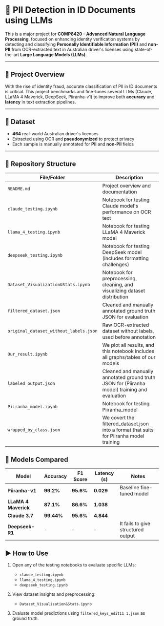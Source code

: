 # 🔐 PII Detection in ID Documents using LLMs

This is a major project for **COMP8420 – Advanced Natural Language Processing**, focused on enhancing identity verification systems by detecting and classifying **Personally Identifiable Information (PII)** and **non-PII** from OCR-extracted text in Australian driver's licenses using state-of-the-art **Large Language Models (LLMs)**.

---

## 🚀 Project Overview

With the rise of identity fraud, accurate classification of PII in ID documents is critical. This project benchmarks and fine-tunes several LLMs (Claude, LLaMA 4 Maverick, DeepSeek, Piiranha-v1) to improve both **accuracy** and **latency** in text extraction pipelines.

---

## 📁 Dataset

- **464** real-world Australian driver's licenses
- Extracted using OCR and **pseudonymized** to protect privacy
- Each sample is manually annotated for **PII** and **non-PII** fields

---

## 📂 Repository Structure

| File/Folder                           | Description |
|--------------------------------------|-------------|
| `README.md`                          | Project overview and documentation |
| `claude_testing.ipynb`               | Notebook for testing Claude model's performance on OCR text |
| `llama_4_testing.ipynb`              | Notebook for testing LLaMA 4 Maverick model |
| `deepseek_testing.ipynb`             | Notebook for testing DeepSeek model (includes formatting challenges) |
| `Dataset_Visualization&Stats.ipynb`  | Notebook for preprocessing, cleaning, and visualizing dataset distribution |
| `filtered_dataset.json`        | Cleaned and manually annotated ground truth JSON for evaluation |
| `original_dataset_without_labels.json` | Raw OCR-extracted dataset without labels, used before annotation |
| `Our_result.ipynb` | We plot all results, and this notebook includes all graphs/tables of our models |
| `labeled_output.json` | Cleaned and manually annotated ground truth JSON for (Piiranha model) training and evaluation |
| `Piiranha_model.ipynb` | Notebook for testing Piiranha_model |
| `wrapped_by_class.json` | We covert the filtered_dataset.json into a format that suits for Piiranha model training |
## 🧪 Models Compared

| Model               | Accuracy | F1 Score | Latency (s) | Notes                                  |
|--------------------|----------|----------|-------------|----------------------------------------|
| **Piiranha-v1**     | **99.2%**| **95.6%**         | **0.029**       | Baseline fine-tuned model      |
| **LLaMA 4 Maverick**     | **87.1%**| **86.6%**    | **1.038**       |              |
| **Claude 3.7**     | **99.44%** | **95.6%**  | **4.844**          |              
| **Deepseek-R1**     | -        | –        | –           | It fails to give structured output              |



## ▶️ How to Use

1. Open any of the testing notebooks to evaluate specific LLMs:
   - `claude_testing.ipynb`
   - `llama_4_testing.ipynb`
   - `deepseek_testing.ipynb`

2. View dataset insights and preprocessing:
   - `Dataset_Visualization&Stats.ipynb`

3. Evaluate model predictions using `filtered_keys_edit11 1.json` as ground truth.
